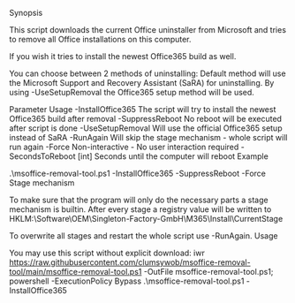 Synopsis

This script downloads the current Office uninstaller from Microsoft and tries to remove all Office installations on this computer.

If you wish it tries to install the newest Office365 build as well.

You can choose between 2 methods of uninstalling:
Default method will use the Microsoft Support and Recovery Assistant (SaRA) for uninstalling.
By using -UseSetupRemoval the Office365 setup method will be used.

Parameter 	                        Usage
-InstallOffice365 	          The script will try to install the newest Office365 build after removal
-SuppressReboot 	            No reboot will be executed after script is done
-UseSetupRemoval 	            Will use the official Office365 setup instead of SaRA
-RunAgain 	                  Will skip the stage mechanism - whole script will run again
-Force 	                      Non-interactive - No user interaction required
-SecondsToReboot [int] 	      Seconds until the computer will reboot
Example

.\msoffice-removal-tool.ps1 -InstallOffice365 -SuppressReboot -Force
Stage mechanism

To make sure that the program will only do the necessary parts a stage mechanism is builtin. After every stage a registry value will be written to HKLM:\Software\OEM\Singleton-Factory-GmbH\M365\Install\CurrentStage

To overwrite all stages and restart the whole script use -RunAgain.
Usage

You may use this script without explicit download:
iwr https://raw.githubusercontent.com/clumsywob/msoffice-removal-tool/main/msoffice-removal-tool.ps1 -OutFile msoffice-removal-tool.ps1; powershell -ExecutionPolicy Bypass .\msoffice-removal-tool.ps1 -InstallOffice365
